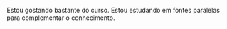 Estou gostando bastante do curso. Estou estudando em fontes paralelas para complementar o conhecimento.